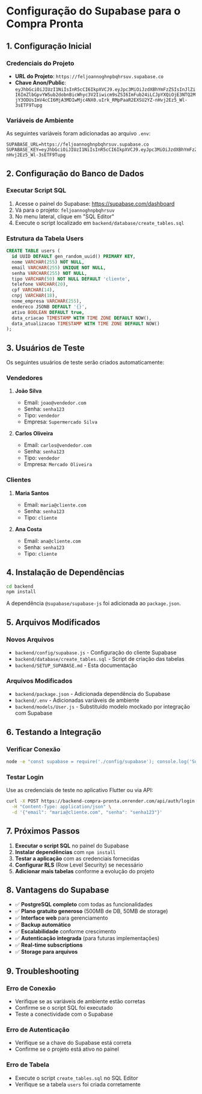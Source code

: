 # Configuração do Supabase para o Compra Pronta

## 1. Configuração Inicial

### Credenciais do Projeto
- **URL do Projeto**: `https://feljoannoghnpbqhrsuv.supabase.co`
- **Chave Anon/Public**: `eyJhbGciOiJIUzI1NiIsInR5cCI6IkpXVCJ9.eyJpc3MiOiJzdXBhYmFzZSIsInJlZiI6ImZlbGpvYW5ub2dobnBicWhyc3V2Iiwicm9sZSI6ImFub24iLCJpYXQiOjE3NTQ2MjY3ODUsImV4cCI6MjA3MDIwMjc4NX0.uIrk_RMpPaaR2EXSU2YZ-nHvj2Ez5_Wl-3sETF9Tupg`

### Variáveis de Ambiente
As seguintes variáveis foram adicionadas ao arquivo `.env`:
```env
SUPABASE_URL=https://feljoannoghnpbqhrsuv.supabase.co
SUPABASE_KEY=eyJhbGciOiJIUzI1NiIsInR5cCI6IkpXVCJ9.eyJpc3MiOiJzdXBhYmFzZSIsInJlZiI6ImZlbGpvYW5ub2dobnBicWhyc3V2Iiwicm9sZSI6ImFub24iLCJpYXQiOjE3NTQ2MjY3ODUsImV4cCI6MjA3MDIwMjc4NX0.uIrk_RMpPaaR2EXSU2YZ-nHvj2Ez5_Wl-3sETF9Tupg
```

## 2. Configuração do Banco de Dados

### Executar Script SQL
1. Acesse o painel do Supabase: https://supabase.com/dashboard
2. Vá para o projeto: `feljoannoghnpbqhrsuv`
3. No menu lateral, clique em "SQL Editor"
4. Execute o script localizado em `backend/database/create_tables.sql`

### Estrutura da Tabela Users
```sql
CREATE TABLE users (
  id UUID DEFAULT gen_random_uuid() PRIMARY KEY,
  nome VARCHAR(255) NOT NULL,
  email VARCHAR(255) UNIQUE NOT NULL,
  senha VARCHAR(255) NOT NULL,
  tipo VARCHAR(50) NOT NULL DEFAULT 'cliente',
  telefone VARCHAR(20),
  cpf VARCHAR(14),
  cnpj VARCHAR(18),
  nome_empresa VARCHAR(255),
  endereco JSONB DEFAULT '{}',
  ativo BOOLEAN DEFAULT true,
  data_criacao TIMESTAMP WITH TIME ZONE DEFAULT NOW(),
  data_atualizacao TIMESTAMP WITH TIME ZONE DEFAULT NOW()
);
```

## 3. Usuários de Teste

Os seguintes usuários de teste serão criados automaticamente:

### Vendedores
1. **João Silva**
   - Email: `joao@vendedor.com`
   - Senha: `senha123`
   - Tipo: `vendedor`
   - Empresa: `Supermercado Silva`

2. **Carlos Oliveira**
   - Email: `carlos@vendedor.com`
   - Senha: `senha123`
   - Tipo: `vendedor`
   - Empresa: `Mercado Oliveira`

### Clientes
1. **Maria Santos**
   - Email: `maria@cliente.com`
   - Senha: `senha123`
   - Tipo: `cliente`

2. **Ana Costa**
   - Email: `ana@cliente.com`
   - Senha: `senha123`
   - Tipo: `cliente`

## 4. Instalação de Dependências

```bash
cd backend
npm install
```

A dependência `@supabase/supabase-js` foi adicionada ao `package.json`.

## 5. Arquivos Modificados

### Novos Arquivos
- `backend/config/supabase.js` - Configuração do cliente Supabase
- `backend/database/create_tables.sql` - Script de criação das tabelas
- `backend/SETUP_SUPABASE.md` - Esta documentação

### Arquivos Modificados
- `backend/package.json` - Adicionada dependência do Supabase
- `backend/.env` - Adicionadas variáveis de ambiente
- `backend/models/User.js` - Substituído modelo mockado por integração com Supabase

## 6. Testando a Integração

### Verificar Conexão
```bash
node -e "const supabase = require('./config/supabase'); console.log('Supabase conectado:', !!supabase);"
```

### Testar Login
Use as credenciais de teste no aplicativo Flutter ou via API:
```bash
curl -X POST https://backend-compra-pronta.onrender.com/api/auth/login \
  -H "Content-Type: application/json" \
  -d '{"email": "maria@cliente.com", "senha": "senha123"}'
```

## 7. Próximos Passos

1. **Executar o script SQL** no painel do Supabase
2. **Instalar dependências** com `npm install`
3. **Testar a aplicação** com as credenciais fornecidas
4. **Configurar RLS** (Row Level Security) se necessário
5. **Adicionar mais tabelas** conforme a evolução do projeto

## 8. Vantagens do Supabase

- ✅ **PostgreSQL completo** com todas as funcionalidades
- ✅ **Plano gratuito generoso** (500MB de DB, 50MB de storage)
- ✅ **Interface web** para gerenciamento
- ✅ **Backup automático**
- ✅ **Escalabilidade** conforme crescimento
- ✅ **Autenticação integrada** (para futuras implementações)
- ✅ **Real-time subscriptions**
- ✅ **Storage para arquivos**

## 9. Troubleshooting

### Erro de Conexão
- Verifique se as variáveis de ambiente estão corretas
- Confirme se o script SQL foi executado
- Teste a conectividade com o Supabase

### Erro de Autenticação
- Verifique se a chave do Supabase está correta
- Confirme se o projeto está ativo no painel

### Erro de Tabela
- Execute o script `create_tables.sql` no SQL Editor
- Verifique se a tabela `users` foi criada corretamente